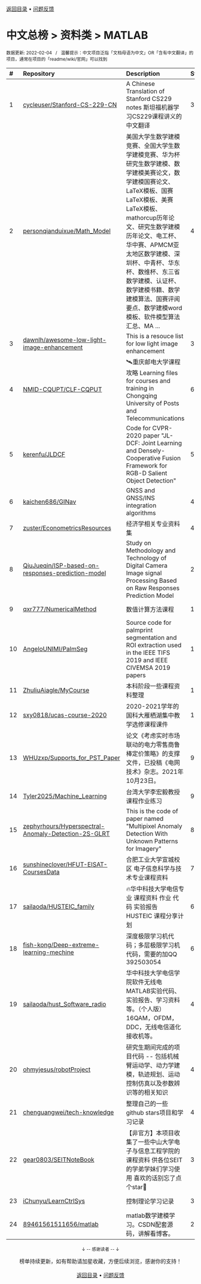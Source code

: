 <a href="https://gitee.com/GrowingGit/GitHub-Chinese-Top-Charts#github中文排行榜">返回目录</a> • <a href="/content/docs/feedback.md">问题反馈</a>

# 中文总榜 > 资料类 > MATLAB
<sub>数据更新: 2022-02-04&nbsp;&nbsp;&nbsp;/&nbsp;&nbsp;&nbsp;温馨提示：中文项目泛指「文档母语为中文」OR「含有中文翻译」的项目，通常在项目的「readme/wiki/官网」可以找到</sub>

|#|Repository|Description|Stars|Updated|
|:-|:-|:-|:-|:-|
|1|[cycleuser/Stanford-CS-229-CN](https://github.com/cycleuser/Stanford-CS-229-CN)|A Chinese Translation of Stanford CS229 notes 斯坦福机器学习CS229课程讲义的中文翻译|3005|2021-11-24|
|2|[personqianduixue/Math_Model](https://github.com/personqianduixue/Math_Model)|美国大学生数学建模竞赛、全国大学生数学建模竞赛、华为杯研究生数学建模、数学建模美赛论文，数学建模国赛论文、LaTeX模板、国赛LaTeX模板、美赛LaTeX模板、mathorcup历年论文、研究生数学建模历年论文、电工杯、华中赛、APMCM亚太地区数学建模、深圳杯、中青杯、华东杯、数维杯、东三省数学建模、认证杯、数学建模书籍、数学建模算法、国赛评阅要点、数学建模word模板、软件模型算法汇总、MA ...|474|2021-12-09|
|3|[dawnlh/awesome-low-light-image-enhancement](https://github.com/dawnlh/awesome-low-light-image-enhancement)|This is a resouce list for low light image enhancement|375|2022-01-28|
|4|[NMID-CQUPT/CLF-CQPUT](https://github.com/NMID-CQUPT/CLF-CQPUT)|🛰重庆邮电大学课程攻略 Learning files for courses and training in  Chongqing University of Posts and Telecommunications|60|2021-11-13|
|5|[kerenfu/JLDCF](https://github.com/kerenfu/JLDCF)|Code for CVPR-2020 paper "JL-DCF: Joint Learning and Densely-Cooperative Fusion Framework for RGB-D Salient Object Detection"|58|2022-01-12|
|6|[kaichen686/GINav](https://github.com/kaichen686/GINav)|GNSS and GNSS/INS integration algorithms|41|2022-01-12|
|7|[zuster/EconometricsResources](https://github.com/zuster/EconometricsResources)|经济学相关专业资料集|40|2021-12-16|
|8|[QiuJueqin/ISP-based-on-responses-prediction-model](https://github.com/QiuJueqin/ISP-based-on-responses-prediction-model)|Study on Methodology and Technology of Digital Camera Image signal Processing Based on Raw Responses Prediction Model|26|2021-10-09|
|9|[qxr777/NumericalMethod](https://github.com/qxr777/NumericalMethod)|数值计算方法课程|17|2021-11-15|
|10|[AngeloUNIMI/PalmSeg](https://github.com/AngeloUNIMI/PalmSeg)|Source code for palmprint segmentation and ROI extraction used in the IEEE TIFS 2019 and IEEE CIVEMSA 2019 papers|15|2021-09-06|
|11|[ZhuliuAiagle/MyCourse](https://github.com/ZhuliuAiagle/MyCourse)|本科阶段一些课程资料整理|11|2021-08-23|
|12|[sxy0818/ucas-course-2020](https://github.com/sxy0818/ucas-course-2020)|2020-2021学年的国科大雁栖湖集中教学选修课程课件|10|2021-08-28|
|13|[WHUzxp/Supports_for_PST_Paper](https://github.com/WHUzxp/Supports_for_PST_Paper)|论文《考虑实时市场联动的电力零售商鲁棒定价策略》的支撑文件，已投稿《电网技术》杂志。2021年10月23日。|9|2022-01-30|
|14|[Tyler2025/Machine_Learning](https://github.com/Tyler2025/Machine_Learning)|台湾大学李宏毅教授课程作业练习|9|2021-09-02|
|15|[zephyrhours/Hyperspectral-Anomaly-Detection-2S-GLRT](https://github.com/zephyrhours/Hyperspectral-Anomaly-Detection-2S-GLRT)|This is the code of paper named "Multipixel Anomaly Detection With Unknown Patterns for  Imagery"|8|2021-09-28|
|16|[sunshineclover/HFUT-EISAT-CoursesData](https://github.com/sunshineclover/HFUT-EISAT-CoursesData)|合肥工业大学宣城校区 电子信息科学与技术专业课程资料|7|2022-01-16|
|17|[sailaoda/HUSTEIC_family](https://github.com/sailaoda/HUSTEIC_family)|🔥华中科技大学电信专业 课程资料 作业 代码 实验报告 HUSTEIC 课程分享计划 |6|2021-09-20|
|18|[fish-kong/Deep-extreme-learning-mechine](https://github.com/fish-kong/Deep-extreme-learning-mechine)|深度极限学习机代码；多层极限学习机代码，需要的加QQ 392503054|6|2021-12-29|
|19|[sailaoda/hust_Software_radio](https://github.com/sailaoda/hust_Software_radio)|华中科技大学电信学院软件无线电MATLAB实验代码、实验报告、学习资料等。（个人版）16QAM，OFDM，DDC，无线电信道化接收机等。|4|2021-09-20|
|20|[ohmyjesus/robotProject](https://github.com/ohmyjesus/robotProject)|研究生期间完成的项目代码 -- 包括机械臂运动学、动力学建模，轨迹规划、运动控制仿真以及参数辨识等的相关知识|4|2021-12-14|
|21|[chenguangwei/tech-knowledge](https://github.com/chenguangwei/tech-knowledge)|整理自己的一些 github stars项目和学习记录|4|2021-09-17|
|22|[gear0803/SEITNoteBook](https://github.com/gear0803/SEITNoteBook)|【非官方】本项目收集了一些中山大学电子与信息工程学院的课程资料 供各位SEIT的学弟学妹们学习使用 喜欢的话别忘了点个star🌟|3|2022-01-30|
|23|[iChunyu/LearnCtrlSys](https://github.com/iChunyu/LearnCtrlSys)|控制理论学习记录|3|2021-12-08|
|24|[89461561511656/matlab](https://github.com/89461561511656/matlab)|matlab数学建模学习。CSDN配套源码，讲解看博客。|2|2021-10-29|

<div align="center">
    <p><sub>↓ -- 感谢读者 -- ↓</sub></p>
    榜单持续更新，如有帮助请加星收藏，方便后续浏览，感谢你的支持！
</div>

<br/>

<div align="center"><a href="https://gitee.com/GrowingGit/GitHub-Chinese-Top-Charts#github中文排行榜">返回目录</a> • <a href="/content/docs/feedback.md">问题反馈</a></div>
